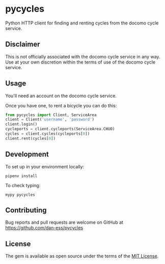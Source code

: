 # pycycles
Python HTTP client for finding and renting cycles from the docomo cycle service.

## Disclaimer
This is not officially associated with the docomo cycle service in any way. Use at your own discretion within the terms of use of the docomo cycle service.

## Usage

You'll need an account on the docomo cycle service.

Once you have one, to rent a bicycle you can do this:

```python
from pycycles import Client, ServiceArea
client = Client('username', 'password')
client.login()
cycleports = client.cycleports(ServiceArea.CHUO)
cycles = client.cycles(cycleports[0])
client.rent(cycles[0])
```

## Development

To set up in your environment locally:
```
pipenv install
```

To check typing:
```
mypy pycycles
```

## Contributing

Bug reports and pull requests are welcome on GitHub at https://github.com/dan-ess/pycycles

## License

The gem is available as open source under the terms of the [MIT License](https://opensource.org/licenses/MIT).
